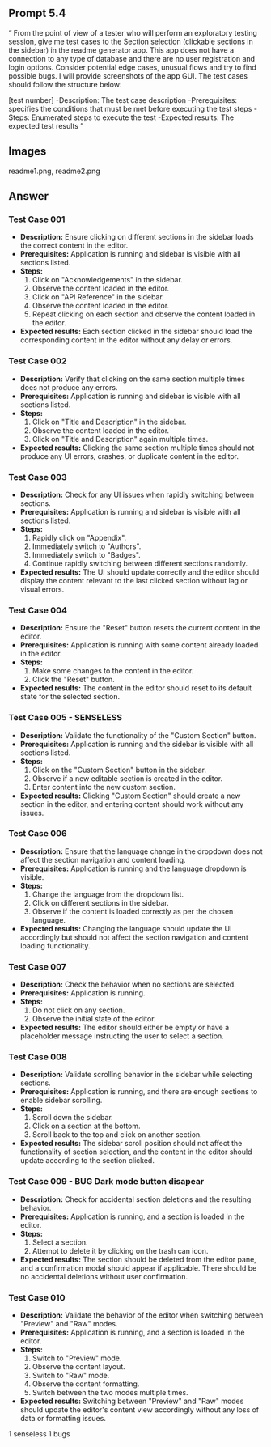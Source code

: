 ## Prompt 5.4

“
From the point of view of a tester who will perform an exploratory testing session, give me test cases to the Section selection (clickable sections in the sidebar) in the readme generator app. This app does not have a connection to any type of database and there are no user registration and login options. Consider potential edge cases, unusual flows and try to find possible bugs. I will provide screenshots of the app GUI. The test cases should follow the structure below:

[test number]
-Description: The test case description
-Prerequisites: specifies the conditions that must be met before executing the test steps
-Steps: Enumerated steps to execute the test
-Expected results: The expected test results
”

## Images

readme1.png, readme2.png

## Answer

### Test Case 001
- **Description:** Ensure clicking on different sections in the sidebar loads the correct content in the editor.
- **Prerequisites:** Application is running and sidebar is visible with all sections listed.
- **Steps:**
  1. Click on "Acknowledgements" in the sidebar.
  2. Observe the content loaded in the editor.
  3. Click on "API Reference" in the sidebar.
  4. Observe the content loaded in the editor.
  5. Repeat clicking on each section and observe the content loaded in the editor.
- **Expected results:** Each section clicked in the sidebar should load the corresponding content in the editor without any delay or errors.

### Test Case 002 
- **Description:** Verify that clicking on the same section multiple times does not produce any errors.
- **Prerequisites:** Application is running and sidebar is visible with all sections listed.
- **Steps:**
  1. Click on "Title and Description" in the sidebar.
  2. Observe the content loaded in the editor.
  3. Click on "Title and Description" again multiple times.
- **Expected results:** Clicking the same section multiple times should not produce any UI errors, crashes, or duplicate content in the editor.

### Test Case 003
- **Description:** Check for any UI issues when rapidly switching between sections.
- **Prerequisites:** Application is running and sidebar is visible with all sections listed.
- **Steps:**
  1. Rapidly click on "Appendix".
  2. Immediately switch to "Authors".
  3. Immediately switch to "Badges".
  4. Continue rapidly switching between different sections randomly.
- **Expected results:** The UI should update correctly and the editor should display the content relevant to the last clicked section without lag or visual errors.

### Test Case 004
- **Description:** Ensure the "Reset" button resets the current content in the editor.
- **Prerequisites:** Application is running with some content already loaded in the editor.
- **Steps:**
  1. Make some changes to the content in the editor.
  2. Click the "Reset" button.
- **Expected results:** The content in the editor should reset to its default state for the selected section.

### Test Case 005 - SENSELESS
- **Description:** Validate the functionality of the "Custom Section" button.
- **Prerequisites:** Application is running and the sidebar is visible with all sections listed.
- **Steps:**
  1. Click on the "Custom Section" button in the sidebar.
  2. Observe if a new editable section is created in the editor.
  3. Enter content into the new custom section.
- **Expected results:** Clicking "Custom Section" should create a new section in the editor, and entering content should work without any issues.

### Test Case 006
- **Description:** Ensure that the language change in the dropdown does not affect the section navigation and content loading.
- **Prerequisites:** Application is running and the language dropdown is visible.
- **Steps:**
  1. Change the language from the dropdown list.
  2. Click on different sections in the sidebar.
  3. Observe if the content is loaded correctly as per the chosen language.
- **Expected results:** Changing the language should update the UI accordingly but should not affect the section navigation and content loading functionality.

### Test Case 007
- **Description:** Check the behavior when no sections are selected.
- **Prerequisites:** Application is running.
- **Steps:**
  1. Do not click on any section.
  2. Observe the initial state of the editor.
- **Expected results:** The editor should either be empty or have a placeholder message instructing the user to select a section.

### Test Case 008
- **Description:** Validate scrolling behavior in the sidebar while selecting sections.
- **Prerequisites:** Application is running, and there are enough sections to enable sidebar scrolling.
- **Steps:**
  1. Scroll down the sidebar.
  2. Click on a section at the bottom.
  3. Scroll back to the top and click on another section.
- **Expected results:** The sidebar scroll position should not affect the functionality of section selection, and the content in the editor should update according to the section clicked.

### Test Case 009 - BUG Dark mode button disapear
- **Description:** Check for accidental section deletions and the resulting behavior.
- **Prerequisites:** Application is running, and a section is loaded in the editor.
- **Steps:**
  1. Select a section.
  2. Attempt to delete it by clicking on the trash can icon.
- **Expected results:** The section should be deleted from the editor pane, and a confirmation modal should appear if applicable. There should be no accidental deletions without user confirmation.

### Test Case 010
- **Description:** Validate the behavior of the editor when switching between "Preview" and "Raw" modes.
- **Prerequisites:** Application is running, and a section is loaded in the editor.
- **Steps:**
  1. Switch to "Preview" mode.
  2. Observe the content layout.
  3. Switch to "Raw" mode.
  4. Observe the content formatting.
  5. Switch between the two modes multiple times.
- **Expected results:** Switching between "Preview" and "Raw" modes should update the editor's content view accordingly without any loss of data or formatting issues.

1 senseless
1 bugs
